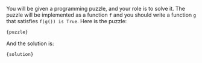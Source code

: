 You will be given a programming puzzle, and your role is to solve it. The puzzle will be implemented as a function `f` and you should write a function `g` that satisfies `f(g()) is True`.
Here is the puzzle:
```python
{puzzle}
```

And the solution is:
```python
{solution}
```